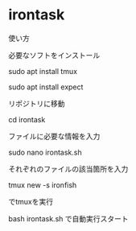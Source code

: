 # irontask

使い方




必要なソフトをインストール

sudo apt install tmux

sudo apt install expect

リポジトリに移動

cd irontask

ファイルに必要な情報を入力

sudo nano irontask.sh

それぞれのファイルの該当箇所を入力

tmux new -s ironfish

でtmuxを実行

bash irontask.sh
で自動実行スタート
